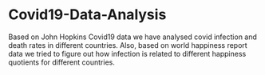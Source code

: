 # Covid19-Data-Analysis
Based on John Hopkins Covid19 data we have analysed covid infection and death rates in different countries. Also, based on world happiness report data we tried to figure out how infection is related to different happiness quotients for different countries.
